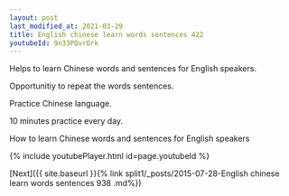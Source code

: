 ```yaml
---
layout: post
last_modified_at: 2021-03-29
title: English chinese learn words sentences 422 
youtubeId: 9n33PQvrOrk
---
```

 
 
Helps to learn Chinese words and sentences for English speakers.

Opportunitiy to repeat the words sentences. 

Practice Chinese language. 
 
10 minutes practice every day. 
 
How to learn Chinese words and sentences for English speakers 
 
{% include youtubePlayer.html id=page.youtubeId %}
 
 
[Next]({{ site.baseurl }}{% link  split1/_posts/2015-07-28-English chinese learn words sentences 938 .md%})
 
